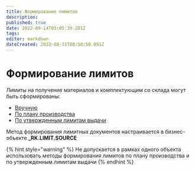 ```yaml
---
title: Формирование лимитов
description: 
published: true
date: 2022-09-14T05:05:39.201Z
tags: 
editor: markdown
dateCreated: 2022-08-31T08:50:50.091Z
---
```


# Формирование лимитов

Лимиты на получение материалов и комплектующим со склада могут быть сформированы:

* [Вручную ](formirovanie-limitov-vruchnuyu.md)
* [По плану производства](limit-vydachi-v-proizvodstvo.md)
* [По утвержденным лимитам выдачи](formirovanie-limitov-po-normam.md)

Метод формирования лимитных документов настраивается в бизнес-объекте **\_RK.LIMIT.SOURCE**

{% hint style="warning" %}
Не допускается в рамках одного объекта использовать методы формирования лимитов по плану производства и по утвержденным лимитам выдачи
{% endhint %}



##

